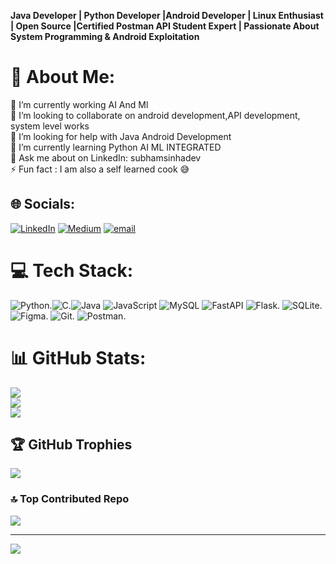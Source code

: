 
**Java Developer | Python Developer |Android Developer | Linux Enthusiast | Open Source |Certified Postman API Student Expert |  Passionate About System Programming & Android Exploitation**

# 💫 About Me:
🔭 I’m currently working AI And Ml<br>👯 I’m looking to collaborate on android development,API development, system level works<br>🤝 I’m looking for help with Java Android Development<br>🌱 I’m currently learning Python AI ML INTEGRATED<br>💬 Ask me about on LinkedIn: subhamsinhadev<br>⚡ Fun fact : I am also a self learned cook 😅


## 🌐 Socials:
[![LinkedIn](https://img.shields.io/badge/LinkedIn-%230077B5.svg?logo=linkedin&logoColor=white)](https://linkedin.com/in/subhamsinhadev) [![Medium](https://img.shields.io/badge/Medium-12100E?logo=medium&logoColor=white)](https://medium.com/@subhamsinhadev) [![email](https://img.shields.io/badge/Email-D14836?logo=gmail&logoColor=white)](mailto:subhamsinha9206@gmail.com) 

# 💻 Tech Stack:
![Python](https://img.shields.io/badge/python-3670A0?style=for-the-badge&logo=python&logoColor=ffdd54).![C](https://img.shields.io/badge/c-%2300599C.svg?style=for-the-badge&logo=c&logoColor=white).![Java](https://img.shields.io/badge/java-%23ED8B00.svg?style=for-the-badge&logo=openjdk&logoColor=white)
![JavaScript](https://img.shields.io/badge/javascript-%23323330.svg?style=for-the-badge&logo=javascript&logoColor=%23F7DF1E) 
![MySQL](https://img.shields.io/badge/mysql-4479A1.svg?style=for-the-badge&logo=mysql&logoColor=white) 
![FastAPI](https://img.shields.io/badge/FastAPI-005571?style=for-the-badge&logo=fastapi) 
![Flask](https://img.shields.io/badge/flask-%23000.svg?style=for-the-badge&logo=flask&logoColor=white).
![SQLite](https://img.shields.io/badge/sqlite-%2307405e.svg?style=for-the-badge&logo=sqlite&logoColor=white).
![Figma](https://img.shields.io/badge/figma-%23F24E1E.svg?style=for-the-badge&logo=figma&logoColor=white).
![Git](https://img.shields.io/badge/git-%23F05033.svg?style=for-the-badge&logo=git&logoColor=white).
![Postman](https://img.shields.io/badge/Postman-FF6C37?style=for-the-badge&logo=postman&logoColor=white).
# 📊 GitHub Stats:
![](https://github-readme-stats.vercel.app/api?username=Subhamsinhadev&theme=dark&hide_border=false&include_all_commits=true&count_private=true)<br/>
![](https://nirzak-streak-stats.vercel.app/?user=Subhamsinhadev&theme=dark&hide_border=false)<br/>
![](https://github-readme-stats.vercel.app/api/top-langs/?username=Subhamsinhadev&theme=dark&hide_border=false&include_all_commits=true&count_private=true&layout=compact)

## 🏆 GitHub Trophies
![](https://github-profile-trophy.vercel.app/?username=Subhamsinhadev&theme=radical&no-frame=false&no-bg=false&margin-w=4)

### 🔝 Top Contributed Repo
![](https://github-contributor-stats.vercel.app/api?username=Subhamsinhadev&limit=5&theme=darcula&combine_all_yearly_contributions=true)

---
[![](https://visitcount.itsvg.in/api?id=Subhamsinhadev&icon=5&color=4)](https://visitcount.itsvg.in)
